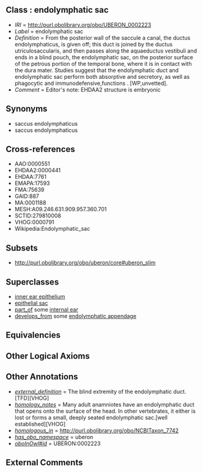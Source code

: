 
## Class : endolymphatic sac

 * *IRI* = http://purl.obolibrary.org/obo/UBERON_0002223
 * *Label* = endolymphatic sac
 * *Definition* = From the posterior wall of the saccule a canal, the ductus endolymphaticus, is given off; this duct is joined by the ductus utriculosaccularis, and then passes along the aquaeductus vestibuli and ends in a blind pouch, the endolymphatic sac, on the posterior surface of the petrous portion of the temporal bone, where it is in contact with the dura mater. Studies suggest that the endolymphatic duct and endolymphatic sac perform both absorptive and secretory, as well as phagocytic and immunodefensive,functions . [WP,unvetted].
 * *Comment* = Editor's note: EHDAA2 structure is embryonic

## Synonyms

 * saccus endolymphaticus
 * saccus endolymphaticus

## Cross-references

 * AAO:0000551
 * EHDAA2:0000441
 * EHDAA:7761
 * EMAPA:17593
 * FMA:75639
 * GAID:887
 * MA:0001188
 * MESH:A09.246.631.909.957.360.701
 * SCTID:279810008
 * VHOG:0000791
 * Wikipedia:Endolymphatic_sac

## Subsets

 * http://purl.obolibrary.org/obo/uberon/core#uberon_slim

## Superclasses

 * [inner ear epithelium](../../UBERON/37/UBERON_0006937.md)
 * [epithelial sac](../../UBERON/99/UBERON_0007499.md)
 * [part_of](../../BFO/50/BFO_0000050.md) some [internal ear](../../UBERON/46/UBERON_0001846.md)
 * [develops_from](../../RO/02/RO_0002202.md) some [endolymphatic appendage](../../UBERON/26/UBERON_0006226.md)

## Equivalencies


## Other Logical Axioms


## Other Annotations

 * *[external_definition](../../UBPROP/01/UBPROP_0000001.md)* = The blind extremity of the endolymphatic duct. [TFD][VHOG]
 * *[homology_notes](../../UBPROP/03/UBPROP_0000003.md)* = Many adult anamniotes have an endolymphatic duct that opens onto the surface of the head. In other vertebrates, it either is lost or forms a small, deeply seated endolymphatic sac.[well established][VHOG]
 * *[homologous_in](../../core#homologous/in/core#homologous_in.md)* = http://purl.obolibrary.org/obo/NCBITaxon_7742
 * *[has_obo_namespace](../../ce/oboInOwl#hasOBONamespace.md)* = uberon
 * *[oboInOwl#id](../../id/oboInOwl#id.md)* = UBERON:0002223

## External Comments

